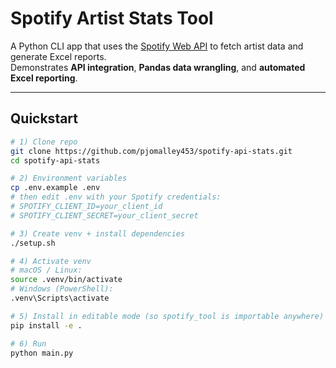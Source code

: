 # Spotify Artist Stats Tool

A Python CLI app that uses the [Spotify Web API](https://developer.spotify.com/documentation/web-api) to fetch artist data and generate Excel reports.  
Demonstrates **API integration**, **Pandas data wrangling**, and **automated Excel reporting**.

---

## Quickstart

```bash
# 1) Clone repo
git clone https://github.com/pjomalley453/spotify-api-stats.git
cd spotify-api-stats

# 2) Environment variables
cp .env.example .env
# then edit .env with your Spotify credentials:
# SPOTIFY_CLIENT_ID=your_client_id
# SPOTIFY_CLIENT_SECRET=your_client_secret

# 3) Create venv + install dependencies
./setup.sh

# 4) Activate venv
# macOS / Linux:
source .venv/bin/activate
# Windows (PowerShell):
.venv\Scripts\activate

# 5) Install in editable mode (so spotify_tool is importable anywhere)
pip install -e .

# 6) Run
python main.py